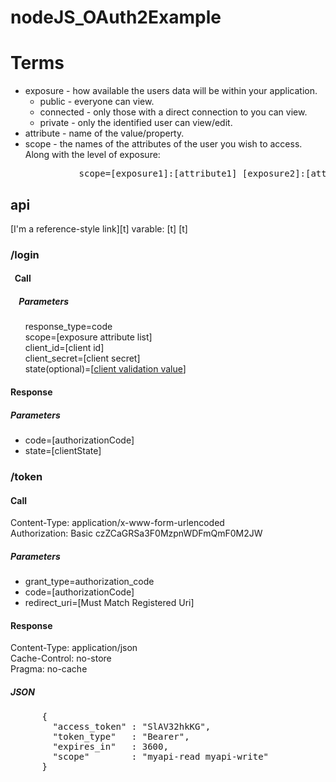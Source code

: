 # nodeJS_OAuth2Example

# Terms
- exposure - how available the users data will be within your application.
  - public - everyone can view.
  - connected - only those with a direct connection to you can view.
  - private - only the identified user can view/edit.
- attribute - name of the value/property.
- scope - the names of the attributes of the user you wish to access. Along with the level of exposure:
<pre>             scope=[exposure1]:[attribute1] [exposure2]:[attribute2] [exposure3]:[attribute3]...</pre>

## api
[I'm a reference-style link][t]
varable: [t]
[t]
### /login
#### &nbsp;&nbsp;Call
##### &nbsp;&nbsp;&nbsp;&nbsp;Parameters
&nbsp;&nbsp;&nbsp;&nbsp;&nbsp;&nbsp;response_type=code<br>
&nbsp;&nbsp;&nbsp;&nbsp;&nbsp;&nbsp;scope=[exposure attribute list]<br>
&nbsp;&nbsp;&nbsp;&nbsp;&nbsp;&nbsp;client_id=[client id]<br>
&nbsp;&nbsp;&nbsp;&nbsp;&nbsp;&nbsp;client_secret=[client secret]<br>
&nbsp;&nbsp;&nbsp;&nbsp;&nbsp;&nbsp;state(optional)=[[client validation value](https://tools.ietf.org/html/rfc6749#section-10.12)]<br>

#### Response
##### Parameters
- code=[authorizationCode]
- state=[clientState]

### /token
#### Call
Content-Type: application/x-www-form-urlencoded<br>
Authorization: Basic czZCaGRSa3F0MzpnWDFmQmF0M2JW

##### Parameters
- grant_type=authorization_code
- code=[authorizationCode]
- redirect_uri=[Must Match Registered Uri]

#### Response
Content-Type: application/json<br>
Cache-Control: no-store<br>
Pragma: no-cache
##### JSON
<pre>
      {
        "access_token" : "SlAV32hkKG",
        "token_type"   : "Bearer",
        "expires_in"   : 3600,
        "scope"        : "myapi-read myapi-write"
      }
</pre>
